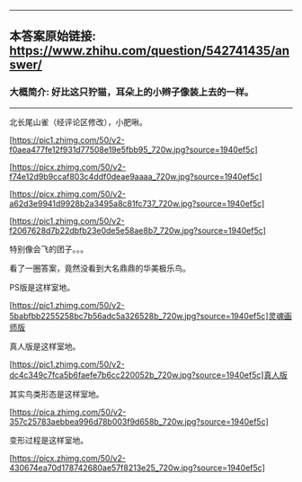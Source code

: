 ----------------------------------------
## 本答案原始链接: https://www.zhihu.com/question/542741435/answer/
### 大概简介: 好比这只狞猫，耳朵上的小辫子像装上去的一样。
----------------------------------------
北长尾山雀（经评论区修改），小肥啾。

[https://pic1.zhimg.com/50/v2-f0aea477fe12f931d77508e19e5fbb95_720w.jpg?source=1940ef5c]




[https://picx.zhimg.com/50/v2-f74e12d9b9ccaf803c4ddf0deae9aaaa_720w.jpg?source=1940ef5c]




[https://picx.zhimg.com/50/v2-a62d3e9941d9928b2a3495a8c81fc737_720w.jpg?source=1940ef5c]




[https://pic1.zhimg.com/50/v2-f2067628d7b22dbfb23e0de5e58ae8b7_720w.jpg?source=1940ef5c]

特别像会飞的团子。。。

看了一圈答案，竟然没看到大名鼎鼎的华美极乐鸟。

PS版是这样室地。

[https://pic1.zhimg.com/50/v2-5babfbb2255258bc7b56adc5a326528b_720w.jpg?source=1940ef5c]灵魂画师版

真人版是这样室地。

[https://pic1.zhimg.com/50/v2-dc4c349c7fca5b6faefe7b6cc220052b_720w.jpg?source=1940ef5c]真人版




其实鸟类形态是这样室地。

[https://pica.zhimg.com/50/v2-357c25783aebbea996d78b003f9d658b_720w.jpg?source=1940ef5c]

变形过程是这样室地。

[https://picx.zhimg.com/50/v2-430674ea70d178742680ae57f8213e25_720w.jpg?source=1940ef5c]

